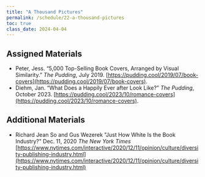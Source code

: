 ```yaml
---
title: "A Thousand Pictures"
permalink: /schedule/22-a-thousand-pictures
toc: true
class_date: 2024-04-04
---
```


## Assigned Materials

- Peter, Jess. “5,000 Top-Selling Book Covers, Arranged by Visual Similarity.” *The Pudding*, July 2019. [https://pudding.cool/2019/07/book-covers](https://pudding.cool/2019/07/book-covers).
- Diehm, Jan. “What Does a Happily Ever after Look Like?” *The Pudding*, October 2023. [https://pudding.cool/2023/10/romance-covers](https://pudding.cool/2023/10/romance-covers). 

## Additional Materials

- Richard Jean So and Gus Wezerek "Just How White Is the Book Industry?" Dec. 11, 2020 *The New York Times* [https://www.nytimes.com/interactive/2020/12/11/opinion/culture/diversity-publishing-industry.html](https://www.nytimes.com/interactive/2020/12/11/opinion/culture/diversity-publishing-industry.html) 

